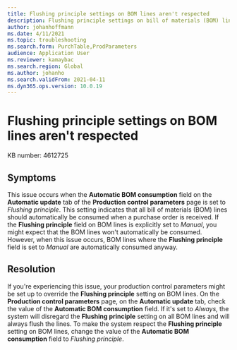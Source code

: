 ```yaml
---
title: Flushing principle settings on BOM lines aren't respected
description: Flushing principle settings on bill of materials (BOM) lines aren't respected.
author: johanhoffmann
ms.date: 4/11/2021
ms.topic: troubleshooting
ms.search.form: PurchTable,ProdParameters
audience: Application User
ms.reviewer: kamaybac
ms.search.region: Global
ms.author: johanho
ms.search.validFrom: 2021-04-11
ms.dyn365.ops.version: 10.0.19
---
```


# Flushing principle settings on BOM lines aren't respected

KB number: 4612725

## Symptoms

This issue occurs when the **Automatic BOM consumption** field on the **Automatic update** tab of the **Production control parameters** page is set to *Flushing principle*. This setting indicates that all bill of materials (BOM) lines should automatically be consumed when a purchase order is received. If the **Flushing principle** field on BOM lines is explicitly set to *Manual*, you might expect that the BOM lines won't automatically be consumed. However, when this issue occurs, BOM lines where the **Flushing principle** field is set to *Manual* are automatically consumed anyway.

## Resolution

If you're experiencing this issue, your production control parameters might be set up to override the **Flushing principle** setting on BOM lines. On the **Production control parameters** page, on the **Automatic update** tab, check the value of the **Automatic BOM consumption** field. If it's set to *Always*, the system will disregard the **Flushing principle** setting on all BOM lines and will always flush the lines. To make the system respect the **Flushing principle** setting on BOM lines, change the value of the **Automatic BOM consumption** field to *Flushing principle*.
